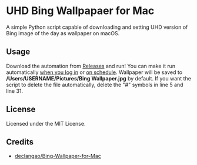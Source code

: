 # UHD Bing Wallpapaer for Mac
A simple Python script capable of downloading and setting UHD version of Bing image of the day as wallpaper on macOS.

## Usage
Download the automation from [Releases](https://github.com/fluffyfoxxo/Bing-Wallpaper-for-Mac/releases) and run! You can make it run automatically [when you log in](https://support.apple.com/guide/mac-help/open-items-automatically-when-you-log-in-mh15189/mac) or [on schedule](https://www.computerworld.com/article/3322125/how-to-automate-your-mac-with-calendar.html).
Wallpaper will be saved to **/Users/USERNAME/Pictures/Bing Wallpaper.jpg** by default. If you want the script to delete the file automatically, delete the "#" symbols in line 5 and line 31.

## License
Licensed under the MIT License.

## Credits
- [declangao/Bing-Wallpaper-for-Mac](https://github.com/declangao/Bing-Wallpaper-for-Mac)
